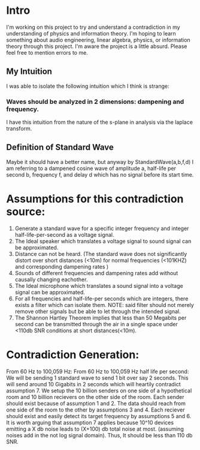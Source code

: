 # Intro
I'm working on this project to try and understand a contradiction in my understanding of physics and information theory.
I'm hoping to learn something about audio engineering, linear algebra, physics, or information theory through this project.
I'm aware the project is a little absurd. Please feel free to mention errors to me.
## My Intuition
I was able to isolate the following intuition which I think is strange: 
### Waves should be analyzed in 2 dimensions: dampening and frequency.
I have this intuition from the nature of the s-plane in analysis via the laplace transform.
## Definition of Standard Wave
Maybe it should have a better name, but anyway by StandardWave(a,b,f,d) I am referring to a dampened cosine wave of amplitude a, half-life per second b, frequency f, and delay d which has no signal before its start time.
# Assumptions for this contradiction source:
1. Generate a standard wave for a specific integer frequency and integer half-life-per-second as a voltage signal.
2. The Ideal speaker which translates a voltage signal to sound signal can be approximated.
3. Distance can not be heard. (The standard wave does not significantly distort over short distances (<10m) for normal frequencies (<101KHZ) and corresponding dampening rates )
4. Sounds of different frequencies and dampening rates add without causally changing eachother.
5. The Ideal microphone which translates a sound signal into a voltage signal can be approximated.
6. For all frequencies and half-life-per seconds which are integers, there exists a filter which can isolate them.
 NOTE: said filter should not merely remove other signals but be able to let through the intended signal.
7. The Shannon Hartley Theorem implies that less than 50 Megabits per second can be transmitted through the air in a single space under <110db SNR conditions at short distances(<10m).
# Contradiction Generation:
From 60 Hz to 100,059 Hz:
From 60 Hz to 100,059 Hz half life per second:
We will be sending 1 standard wave to send 1 bit over say 2 seconds.
This will send around 10 Gigabits in 2 seconds which will heartily contradict assumption 7.
We setup the 10 billion senders on one side of a hypothetical room and 10 billion recievers on the other side of the room.
Each sender should exist because of assumption 1 and 2.
The data should reach from one side of the room to the other by assumptions 3 and 4.
Each reciever should exist and easily detect its target frequency by assumptions 5 and 6.
It is worth arguing that assumption 7 applies because 10^10 devices emitting a X db noise leads to (X+100) db total noise at most. (assuming noises add in the not log signal domain). Thus, It should be less than 110 db SNR.
